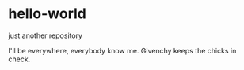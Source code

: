 # hello-world
just another repository

I'll be everywhere, everybody know me.
Givenchy keeps the chicks in check.
